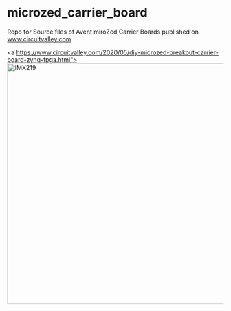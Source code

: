 # microzed_carrier_board
Repo for Source files of Avent miroZed Carrier Boards published on www.circuitvalley.com

<a https://www.circuitvalley.com/2020/05/diy-microzed-breakout-carrier-board-zynq-fpga.html">
<img src="https://raw.githubusercontent.com/circuitvalley/microzed_carrier_board/master/microZed%20GPIO%20Breakout/Images/microzed%20breakout%20board%20zynq%20fpga%20diy%20open%20source%20%20gpio%20(5).JPG" alt="IMX219" width="830" height="560">
</a>
